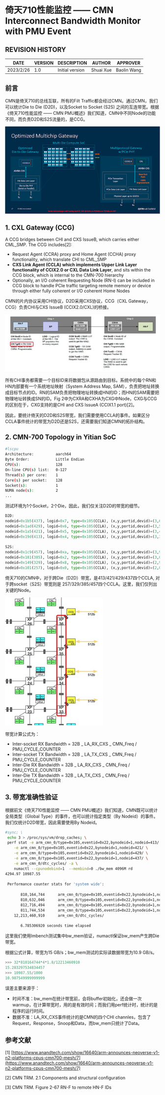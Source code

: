# 倚天710性能监控 —— CMN Interconnect Bandwidth Monitor with PMU Event

## REVISION HISTORY

| DATE      | VERSION | DESCRIPTION     | AUTHOR    | APPROVER    |
| --------- | ------- | --------------- | --------- | ----------- |
| 2023/2/26 | 1.0     | Initial version | Shuai Xue | Baolin Wang |

## 前言

CMN是倚天710的总线互联，所有的Filt Traffic都会经过CMN。通过CMN，我们可以统计Die to Die (D2D)，以及Socket to Socket (S2S) 之间的互连带宽。根据《倚天710性能监控 —— CMN PMU概述》我们知道，CMN中不同Node的功能不同，而负责D2D和S2S流量的，是CCG。

![](../../assets/multichip_gateway.png)

## 1. CXL Gateway (CCG)

A CCG bridges between CHI and CXS IssueB, which carries either CML_SMP. The CCG includes[2]:

- Request Agent (CCRA) proxy and Home Agent (CCHA) proxy functionality, which translate CHI to CML_SMP
- **CXS Link Agent (CCLA) which implements Upper Link Layer functionality of CCIX2.0 or CXL Data Link Layer**, and sits within the CCG block, which is internal to the CMN-700 hierarchy
- Optionally, an I/O coherent Requesting Node (RN-I) can be included in CCG block to handle PCIe traffic targeting remote memory or device through either fully coherent or I/O coherent Home Nodes

CMN的片内协议采用CHI协议，D2D采用CXS协议，CCG（CXL Gateway，CCG）负责CHI与CXS IssueB (CCIX2.0/CXL)的桥接。

![](../../assets/CCI_CHI.png)

所有CHI事务都需要一个目标ID来将数据包从源路由到目标。系统中的每个RN和HN内部要有一个系统地址映射（System Address Map, SAM），负责把地址转换成目标节点的ID。RN的SAM负责把物理地址转换成HN的ID；而HN的SAM需要把物理地址转换成SN的ID。Fig 2中为CXRA和CXHA为CXG中Node，CXG与CCG的区别在于，CXG支持的是CHI and CXS IssueA (CCIX1.1 port)[2]。

因此，要统计倚天的D2D和S2S带宽，我们需要使用CCLA的事件。如果区分CCLA事件统计的带宽为D2D还是S2S，还需要我们知道CMN的拓扑结构。

## 2. CMN-700 Topology in Yitian SoC

```bash
#lscpu
Architecture:          aarch64
Byte Order:            Little Endian
CPU(s):                128
On-line CPU(s) list:   0-127
Thread(s) per core:    1
Core(s) per socket:    128
Socket(s):             1
NUMA node(s):          2
...
```

测试环境为1个Socket，2个Die，因此，我们仅关注D2D的带宽的细节。

```python
D2D:
nodeid=0x1b5(437), logid=0x7, type=0x105(CCLA), (x,y,portid,devid)=(3,6,1,1)
nodeid=0x1ad(429), logid=0x6, type=0x105(CCLA), (x,y,portid,devid)=(3,5,1,1)
nodeid=0x1a5(421), logid=0x5, type=0x105(CCLA), (x,y,portid,devid)=(3,4,1,1)
nodeid=0x19d(413), logid=0x4, type=0x105(CCLA), (x,y,portid,devid)=(3,3,1,1)

S2S:
nodeid=0x1c9(457), logid=0xa, type=0x105(CCLA), (x,y,portid,devid)=(3,9,0,1)
nodeid=0x181(385), logid=0x2, type=0x105(CCLA), (x,y,portid,devid)=(3,0,0,1)
nodeid=0x149(329), logid=0x8, type=0x105(CCLA), (x,y,portid,devid)=(2,9,0,1)
nodeid=0x101(257), logid=0x0, type=0x105(CCLA), (x,y,portid,devid)=(2,0,0,1)
```

倚天710的CMN中，对于跨Die（D2D）带宽，是413/421/429/437四个CCLA, 对于跨socket（S2S）带宽则是 257/329/385/457四个CCLA。这里，我们仅列出关键的Node。

![](../../assets/CCLA.png)

带宽计算公式为：

- Inter-socket RX Bandwidth = 32B _ LA_RX_CXS _ CMN_Freq / PMU_CYCLE_COUNTER
- Inter-socket TX Bandwidth = 32B _ LA_TX_CXS _ CMN_Freq / PMU_CYCLE_COUNTER
- Inter-Die RX Bandwidth = 32B _ LA_RX_CXS _ CMN_Freq / PMU_CYCLE_COUNTER
- Inter-Die TX Bandwidth = 32B _ LA_TX_CXS _ CMN_Freq / PMU_CYCLE_COUNTER

## 3. 带宽准确性验证

根据前文《倚天710性能监控 —— CMN PMU概述》我们知道，CMN既可以统计全局类型（Global Type）的事件，也可以统计指定类型（By Nodeid）的事件。我们仅统计D2D带宽，因此需要使用By Nodeid。

```bash
#sync; \
 echo 3 > /proc/sys/vm/drop_caches; \
 perf stat -e arm_cmn_0/type=0x105,eventid=0x22,bynodeid=1,nodeid=413/ \
    -e arm_cmn_0/type=0x105,eventid=0x22,bynodeid=1,nodeid=421/ \
    -e arm_cmn_0/type=0x105,eventid=0x22,bynodeid=1,nodeid=429/ \
    -e arm_cmn_0/type=0x105,eventid=0x22,bynodeid=1,nodeid=437/ \
    -e arm_cmn_0/dtc_cycles/ -a \
    numactl --cpunodebind=1  --membind=0 ./bw_mem 4096M rd
4294.97 10987.55

 Performance counter stats for 'system wide':

       810,164,744      arm_cmn_0/type=0x105,eventid=0x22,bynodeid=1,nodeid=413/         
       810,632,046      arm_cmn_0/type=0x105,eventid=0x22,bynodeid=1,nodeid=421/         
       812,716,494      arm_cmn_0/type=0x105,eventid=0x22,bynodeid=1,nodeid=429/         
       811,744,534      arm_cmn_0/type=0x105,eventid=0x22,bynodeid=1,nodeid=437/         
    12,213,460,910      arm_cmn_0/dtc_cycles/

       6.785306920 seconds time elapsed
```

这里我们使用lmbench测试集中bw_mem验证，numactl保证bw_mem产生跨Die带宽。

根据公式计算，带宽为15 GB/s；bw_mem测试的实际读数据带宽为10.9 GB/s。

```python
>>> 32*810164744*4*1.8/12213460910
15.283297534834457
>>> 10987.55/1000
10.987549999999999
```

误差主要来源于：

- 时间不准：bw_mem在统计带宽前，会将buffer初始化，还会做一次warmup，在计算带宽时，用的是有效时间；而我们用perf统计时，统计的是程序的运行时间。
- 数据不准：LA_RX_CXS事件统计的是CMN的四个CHI channles，包含了Request，Response，Snoop和Data，而bw_mem只统计了Data。

## 参考文献

[1] [https://www.anandtech.com/show/16640/arm-announces-neoverse-v1-n2-platforms-cpus-cmn700-mesh/7](https://www.anandtech.com/show/16640/arm-announces-neoverse-v1-n2-platforms-cpus-cmn700-mesh/7)

[2] CMN TRM. 2.1 Components and structural configuration

[3] CMN TRM. Figure 2-67 RN-F to remote HN-F IDs
